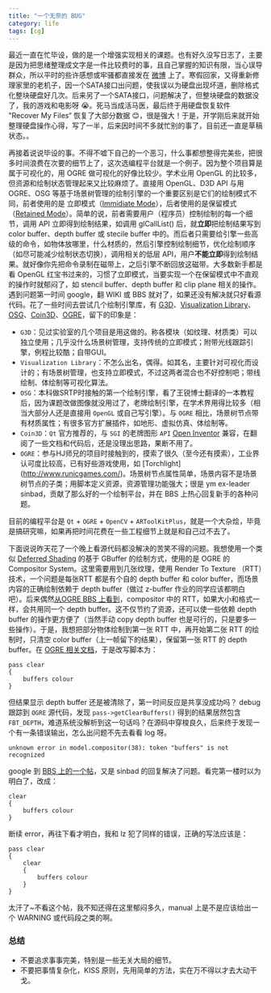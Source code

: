 ```yaml
---
title: "一个无奈的 BUG"
category: life
tags: [cg]
---
```


最近一直在忙毕设，做的是一个增强实现相关的课题。也有好久没写日志了，主要是因为把思绪整理成文字是一件比较费时的事，且自己掌握的知识有限，当心误导群众，所以平时的些许感想或牢骚都直接发在 [微博](http://t.sina.com/maxint) 上了。寒假回家，又得重新修理家里的老机子，因一个SATA接口出问题，使我误以为硬盘出现坏道，删除格式化整块硬盘好几次。后来另了一个SATA接口，问题解决了，但整块硬盘的数据没了，我的游戏和电影呀 :sob:。死马当成活马医，最后终于用硬盘恢复软件 "Recover My Files“ 恢复了大部分数据 :blush:，很是强大！于是，开学刚后来就开始整理硬盘操作心得，写了一半，后来因时间不多就忙别的事了，目前还一直是草稿状态。。

再接着说说毕设的事。不得不嘘下自己的一个恶习，什么事都想整得完美些，把很多时间浪费在次要的细节上了，这次选编程平台就是一个例子。因为整个项目算是属于可视化的，用 OGRE 做可视化的好像比较少。学术业用 OpenGL 的比较多，但资源和绘制状态管理起来又比较麻烦了。直接用 OpenGL、D3D API 与用 OGRE、OSG 等基于场景树管理的绘制引擎的一个重要区别是它们的绘制模式不同，前者使用的是 立即模式（[Immidiate Mode](http://en.wikipedia.org/wiki/Immediate_mode)），后者使用的是保留模式 （[Retained Mode](http://en.wikipedia.org/wiki/Retained_mode)）。简单的说，前者需要用户（程序员）控制绘制的每一个细节，调用 API 立即得到绘制结果，如调用 glCallList() 后，就<strong>立即</strong>把绘制结果写到 color buffer、depth buffer 或 stecile buffer 中的。而后者只需要给引擎一些高级的命令，如物体放哪里，什么材质的，然后引擎控制绘制细节，优化绘制顺序（如尽可能减少绘制状态切换），调用相关的低层 API，用户<strong>不能立即</strong>得到绘制结果。就好像你先把命令录制在磁带上，之后引擎不断回放这磁带。大多数新手都是看 OpenGL 红宝书过来的，习惯了立即模式，当要实现一个在保留模式中不直观的操作时就郁闷了，如 stencil buffer、depth buffer 和 clip plane 相关的操作。遇到问题第一时间 google，翻 WIKI 或 BBS 就对了，如果还没有解决就只好看源代码。花了一些时间去尝试几个绘制引擎库，有 [G3D](http://g3d.sourceforge.net/)、[Visualization Library](http://www.visualizationlibrary.com/)、[OSG](http://www.openscenegraph.org/)、[Coin3D](http://www.coin3d.org/)、[OGRE](http://www.ogre3d.org/)，留下的印象是：

- `G3D`：见过实验室的几个项目是用这做的。称各模块（如纹理、材质类）可以独立使用；几乎没什么场景树管理，支持传统的立即模式；附带光线跟踪引擎，例程比较酷；自带GUI。
- `Visualization Library`：不怎么出名，偶得。如其名，主要针对可视化而设计的；有场景树管理，也支持立即模式，不过这两者混合也不好控制吧；带线绘制、体绘制等可视化算法。
- `OSG`：本科做SRTP时接触的第一个绘制引擎，看了王锐博士翻译的一本教程后，因为课题改做图像就没用过了，老牌绘制引擎，在学术界用得比较多（相当大部分人还是直接用 `OpenGL` 或自己写引擎）。与 `OGRE` 相比，场景树节点带有材质属性；有很多官方扩展插件，如地形、虚拟仿真、体绘制等。
- `Coin3D`：`Qt` 官方推荐的，与 `SGI` 的老牌图形 `API` [Open Inventor](http://en.wikipedia.org/wiki/Open_Inventor) 兼容，在翻阅了一些文档和代码后，还是没理出思路，果断不用了。
- `OGRE`：参与HJ师兄的项目时接触到的，摸索了很久（至今还有摸索），工业界认可度比较高，已有好些游戏使用，如 [Torchlight] (http://www.runicgames.com/)。场景树节点属性简单，场景内容不是场景树节点的子类；用脚本定义资源，资源管理功能强大；很是 ym ex-leader sinbad，贡献了那么好的一个绘制平台，并在 BBS 上热心回复新手的各种问题。


目前的编程平台是 `Qt` + `OGRE` + `OpenCV` + `ARToolKitPlus`，就是一个大杂烩，毕竟是搞研究嘛，如果再把时间花费在一些工程细节上就是和自己过不去了。

下面说说昨天花了一个晚上看源代码都没解决的苦笑不得的问题。我想使用一个类似 [Deferred Shading](http://en.wikipedia.org/wiki/Deferred_shading) 的基于 GBuffer 的绘制方式，使用的是 OGRE 的 Compositor System。这里需要用到几张纹理，使用 Render To Texture （RTT）技术，一个问题是每张RTT 都是有个自的 depth buffer 和 color buffer，而场景内容的正确绘制依赖于 depth buffer（做过 z-buffer 作业的同学应该都明白吧）。后来偶然[从OGRE BBS 上看到](http://www.ogre3d.org/forums/viewtopic.php?f=2&amp;t=46263&amp;start=0)，compositor 中的 RTT，如果大小和格式一样，会共用同一个 depth buffer。这不仅节约了资源，还可以使一些依赖 depth buffer 的操作更方便了（当然手动 copy depth buffer 也是可行的，只是要多一些操作）。于是，我想把部分物体绘制到第一张 RTT 中，再开始第二张 RTT 的绘制时，只清空 color buffer（上一帧留下的结果），保留第一张 RTT 的 depth buffer。在 [OGRE 相关文档](http://www.ogre3d.org/docs/manual/manual_32.html#compositor_clear)，于是改写脚本为：


```
pass clear
{
    buffers colour
}
```

但结果显示 depth buffer 还是被清除了，第一时间反应是共享没成功吗？ debug 跟踪到 `OGRE` 源代码，发现 `pass->getClearBuffers()` 得到的结果居然包含 `FBT_DEPTH`，难道系统没解析到这一句话吗？在源码中穿梭良久，后来终于发现一个有一条错误输出，怎么出问题不先去看看 log 呀。


```
unknown error in model.compositor(38): token "buffers" is not recognized
```

google 到 [BBS 上的一个帖](http://www.ogre3d.org/forums/viewtopic.php?f=2&amp;t=46043&amp;p=422642#p422642)，又是 sinbad 的回复解决了问题。看完第一楼时以为明白了，改成：

```
clear
{
    buffers colour
}
```

断续 error，再往下看才明白，我和 lz 犯了同样的错误，正确的写法应该是：

```
pass clear
{
    clear
    {
        buffers colour
    }
}
```

太汗了~不看这个帖，我不知还得在这里郁闷多久，manual 上是不是应该给出一个 WARNING 或代码段之类的啊。

### 总结

- 不要追求事事完美，特别是一些无关大局的细节。
- 不要把事情复杂化，KISS 原则，先用简单的方法，实在万不得以才去大动干戈。

